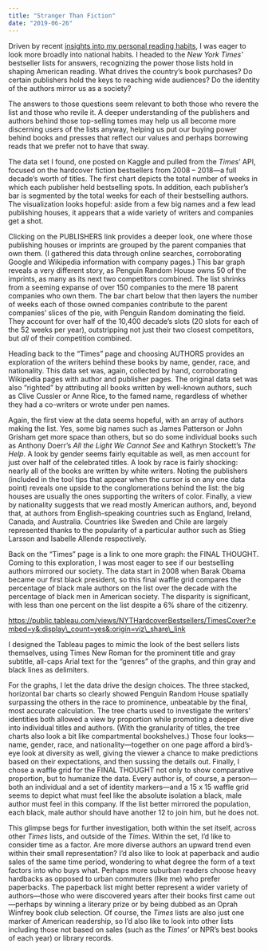 ```yaml
---
title: "Stranger Than Fiction"
date: "2019-06-26"
---
```


Driven by recent [insights into my personal reading habits](https://vizbiz.commons.gc.cuny.edu/one-couples-library/), I was eager to look more broadly into national habits. I headed to the _New York Times’_ bestseller lists for answers, recognizing the power those lists hold in shaping American reading. What drives the country’s book purchases? Do certain publishers hold the keys to reaching wide audiences? Do the identity of the authors mirror us as a society?

The answers to those questions seem relevant to both those who revere the list and those who revile it. A deeper understanding of the publishers and authors behind those top-selling tomes may help us all become more discerning users of the lists anyway, helping us put our buying power behind books and presses that reflect our values and perhaps borrowing reads that we prefer not to have that sway.

The data set I found, one posted on Kaggle and pulled from the _Times_’ API, focused on the hardcover fiction bestsellers from 2008 – 2018—a full decade’s worth of titles. The first chart depicts the total number of weeks in which each publisher held bestselling spots. In addition, each publisher’s bar is segmented by the total weeks for each of their bestselling authors. The visualization looks hopeful: aside from a few big names and a few lead publishing houses, it appears that a wide variety of writers and companies get a shot.

Clicking on the PUBLISHERS link provides a deeper look, one where those publishing houses or imprints are grouped by the parent companies that own them. (I gathered this data through online searches, corroborating Google and Wikipedia information with company pages.) This bar graph reveals a very different story, as Penguin Random House owns 50 of the imprints, as many as its next two competitors combined. The list shrinks from a seeming expanse of over 150 companies to the mere 18 parent companies who own them. The bar chart below that then layers the number of weeks each of those owned companies contribute to the parent companies’ slices of the pie, with Penguin Random dominating the field. They account for over half of the 10,400 decade’s slots (20 slots for each of the 52 weeks per year), outstripping not just their two closest competitors, but _all_ of their competition combined.

Heading back to the “Times” page and choosing AUTHORS provides an exploration of the writers behind these books by name, gender, race, and nationality. This data set was, again, collected by hand, corroborating Wikipedia pages with author and publisher pages. The original data set was also “righted” by attributing all books written by well-known authors, such as Clive Cussler or Anne Rice, to the famed name, regardless of whether they had a co-writers or wrote under pen names.

Again, the first view at the data seems hopeful, with an array of authors making the list. Yes, some big names such as James Patterson or John Grisham get more space than others, but so do some individual books such as Anthony Doerr’s _All the Light We Cannot See_ and Kathryn Stockett’s _The Help_. A look by gender seems fairly equitable as well, as men account for just over half of the celebrated titles. A look by race is fairly shocking: nearly all of the books are written by white writers. Noting the publishers (included in the tool tips that appear when the cursor is on any one data point) reveals one upside to the conglomerations behind the list: the big houses are usually the ones supporting the writers of color. Finally, a view by nationality suggests that we read mostly American authors, and, beyond that, at authors from English-speaking countries such as England, Ireland, Canada, and Australia. Countries like Sweden and Chile are largely represented thanks to the popularity of a particular author such as Stieg Larsson and Isabelle Allende respectively.

Back on the “Times” page is a link to one more graph: the FINAL THOUGHT. Coming to this exploration, I was most eager to see if our bestselling authors mirrored our society. The data start in 2008 when Barak Obama became our first black president, so this final waffle grid compares the percentage of black male authors on the list over the decade with the percentage of black men in American society. The disparity is significant, with less than one percent on the list despite a 6% share of the citizenry.

https://public.tableau.com/views/NYTHardcoverBestsellers/TimesCover?:embed=y&:display\_count=yes&:origin=viz\_share\_link

I designed the Tableau pages to mimic the look of the best sellers lists themselves, using Times New Roman for the prominent title and gray subtitle, all-caps Arial text for the “genres” of the graphs, and thin gray and black lines as delimiters.

For the graphs, I let the data drive the design choices. The three stacked, horizontal bar charts so clearly showed Penguin Random House spatially surpassing the others in the race to prominence, unbeatable by the final, most accurate calculation. The tree charts used to investigate the writers’ identities both allowed a view by proportion while promoting a deeper dive into individual titles and authors. (With the granularity of titles, the tree charts also look a bit like compartmental bookshelves.) Those four looks—name, gender, race, and nationality—together on one page afford a bird’s-eye look at diversity as well, giving the viewer a chance to make predictions based on their expectations, and then sussing the details out. Finally, I chose a waffle grid for the FINAL THOUGHT not only to show comparative proportion, but to humanize the data. Every author is, of course, a person—both an individual and a set of identity markers—and a 15 x 15 waffle grid seems to depict what must feel like the absolute isolation a black, male author must feel in this company. If the list better mirrored the population, each black, male author should have another 12 to join him, but he does not.

This glimpse begs for further investigation, both within the set itself, across other _Times_ lists, and outside of the _Times_. Within the set, I’d like to consider time as a factor. Are more diverse authors an upward trend even within their small representation? I’d also like to look at paperback and audio sales of the same time period, wondering to what degree the form of a text factors into who buys what. Perhaps more suburban readers choose heavy hardbacks as opposed to urban commuters (like me) who prefer paperbacks. The paperback list might better represent a wider variety of authors—those who were discovered years after their books first came out—perhaps by winning a literary prize or by being dubbed as an Oprah Winfrey book club selection. Of course, the _Times_ lists are also just one marker of American readership, so I’d also like to look into other lists including those not based on sales (such as the _Times’_ or NPR’s best books of each year) or library records.
